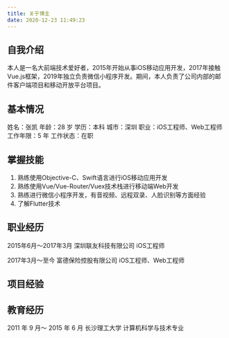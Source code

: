 ```yaml
---
title: 关于博主
date: 2020-12-23 11:49:23
---
```


## 自我介绍
本人是一名大前端技术爱好者，2015年开始从事iOS移动应用开发，2017年接触Vue.js框架，2019年独立负责微信小程序开发。期间，本人负责了公司内部的邮件客户端项目和移动开放平台项目。

## 基本情况

姓名：张凯
年龄：28 岁
学历：本科
城市：深圳
职业：iOS工程师、Web工程师
工作年限：5 年
工作状态：在职

## 掌握技能

1. 熟练使用Objective-C、Swift语言进行iOS移动应用开发
2. 熟练使用Vue/Vue-Router/Vuex技术栈进行移动端Web开发
3. 熟练进行微信小程序开发，有音视频、远程双录、人脸识别等方面经验
4. 了解Flutter技术

## 职业经历

2015年6月～2017年3月 深圳联友科技有限公司 iOS工程师

2017年3月～至今 富德保险控股有限公司 iOS工程师、Web工程师

## 项目经验



## 教育经历

2011 年 9 月～ 2015 年 6 月 长沙理工大学 计算机科学与技术专业
